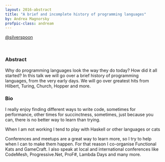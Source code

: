 ```yaml
---
layout: 2016-abstract
title: "A brief and incomplete history of programming languages"
by: Andrea Magnorsky
profpic-class: andream
---
```


[@silverspoon](https://twitter.com/silverspoon)

<br/>

### Abstract

Why do programming languages look the way they do today? How did it all started?
In this talk we will go over a brief history of programming languages, from the
very early days. We will go over greatest hits from Hilbert, Turing, Church,
Hopper and more.

### Bio

I really enjoy finding different ways to write code, sometimes for performance,
other times for succinctness, sometimes, just because you can, there is no
better way to learn than trying.

When I am not working I tend to play with Haskell or other languages or cats

Conferences and meetups are a great way to learn more, so I try to help when I
can to make them happen. For that reason I co-organise Functional Kats and
GameCraft. I also speak at local and international conferences like CodeMesh,
Progressive.Net, ProF#, Lambda Days and many more.